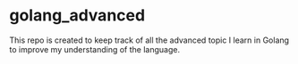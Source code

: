 # golang_advanced

This repo is created to keep track of all the advanced topic I learn in Golang to improve my understanding of the language.
